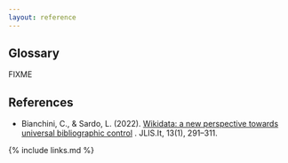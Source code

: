 ```yaml
---
layout: reference
---
```


## Glossary

FIXME

## References

- Bianchini, C., & Sardo, L. (2022). [Wikidata: a new perspective towards universal bibliographic control](https://www.jlis.it/index.php/jlis/article/view/439)
. JLIS.It, 13(1), 291–311.

{% include links.md %}
